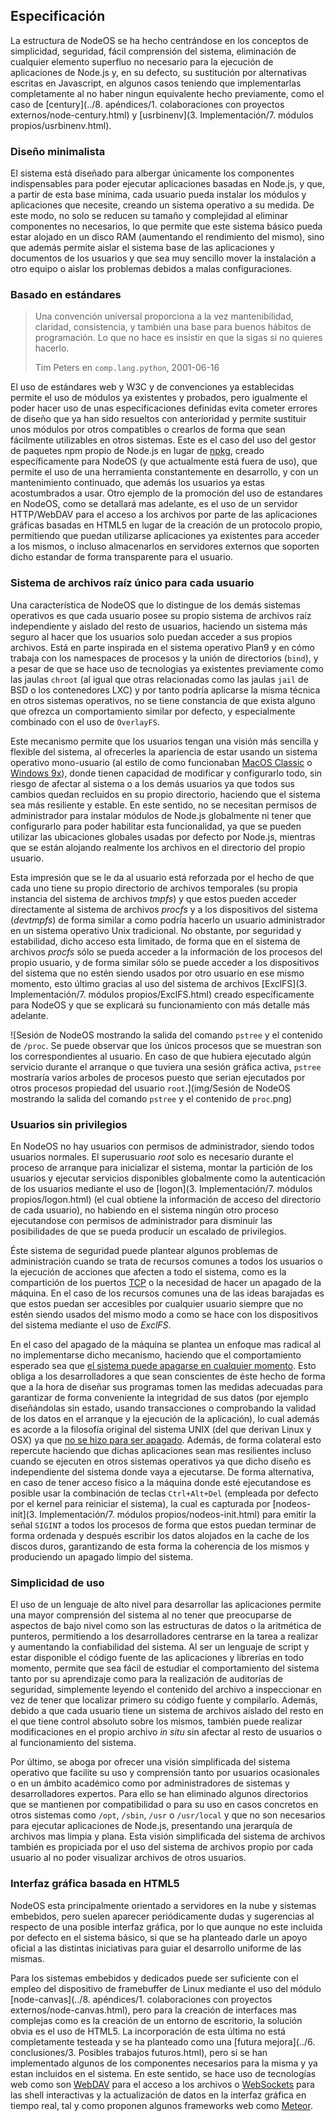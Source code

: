 ## Especificación

La estructura de NodeOS se ha hecho centrándose en los conceptos de simplicidad,
seguridad, fácil comprensión del sistema, eliminación de cualquier elemento
superfluo no necesario para la ejecución de aplicaciones de Node.js y,
en su defecto, su sustitución por alternativas escritas en Javascript, en
algunos casos teniendo que implementarlas completamente al no haber ningun
equivalente hecho previamente, como el caso de
[century](../8. apéndices/1. colaboraciones con proyectos externos/node-century.html)
y [usrbinenv](3. Implementación/7. módulos propios/usrbinenv.html).

### Diseño minimalista

El sistema está diseñado para albergar únicamente los componentes indispensables
para poder ejecutar aplicaciones basadas en Node.js, y que, a partir de esta base
mínima, cada usuario pueda instalar los módulos y aplicaciones que necesite,
creando un sistema operativo a su medida. De este modo, no solo se reducen su
tamaño y complejidad al eliminar componentes no necesarios, lo que permite que
este sistema básico pueda estar alojado en un disco RAM (aumentando el
rendimiento del mismo), sino que además permite aislar el sistema base de las
aplicaciones y documentos de los usuarios y que sea muy sencillo mover la
instalación a otro equipo o aislar los problemas debidos a malas configuraciones.

### Basado en estándares

> Una convención universal proporciona a la vez mantenibilidad, claridad,
> consistencia, y también una base para buenos hábitos de programación. Lo que
> no hace es insistir en que la sigas si no quieres hacerlo.
>
> Tim Peters en `comp.lang.python`, 2001-06-16

El uso de estándares web y W3C y de convenciones ya establecidas permite el uso
de módulos ya existentes y probados, pero igualmente el poder hacer uso de unas
especificaciones definidas evita cometer errores de diseño que ya han sido
resueltos con anterioridad y permite sustituir unos módulos por otros
compatibles o crearlos de forma que sean fácilmente utilizables en otros
sistemas. Este es el caso del uso del gestor de paquetes npm propio de Node.js
en lugar de [npkg](http://npkg.org), creado específicamente para NodeOS (y que
actualmente está fuera de uso), que permite el uso de una herramienta
constantemente en desarrollo, y con un mantenimiento continuado, que además los
usuarios ya estas acostumbrados a usar. Otro ejemplo de la promoción del uso de
estandares en NodeOS, como se detallará mas adelante, es el uso de un servidor
HTTP/WebDAV para el acceso a los archivos por parte de las aplicaciones gráficas
basadas en HTML5 en lugar de la creación de un protocolo propio, permitiendo que
puedan utilizarse aplicaciones ya existentes para acceder a los mismos, o
incluso almacenarlos en servidores externos que soporten dicho estandar de forma
transparente para el usuario.

### Sistema de archivos raíz único para cada usuario

Una característica de NodeOS que lo distingue de los demás sistemas operativos
es que cada usuario posee su propio sistema de archivos raíz independiente y
aislado del resto de usuarios, haciendo un sistema más seguro al hacer que los
usuarios solo puedan acceder a sus propios archivos. Está en parte inspirada en
el sistema operativo Plan9 y en cómo trabaja con los namespaces de procesos y la
unión de directorios (`bind`), y a pesar de que se hace uso de tecnologias ya
existentes previamente como las jaulas `chroot` (al igual que otras relacionadas
como las jaulas `jail` de BSD o los contenedores LXC) y por tanto podría
aplicarse la misma técnica en otros sistemas operativos, no se tiene constancia
de que exista alguno que ofrezca un comportamiento similar por defecto, y
especialmente combinado con el uso de `OverlayFS`.

Este mecanismo permite que los usuarios tengan una visión más sencilla y
flexible del sistema, al ofrecerles la apariencia de estar usando un sistema
operativo mono-usuario (al estilo de como funcionaban
[MacOS Classic](https://es.wikipedia.org/wiki/Historia_de_Mac_OS) o
[Windows 9x](https://es.wikipedia.org/wiki/Windows_9x)), donde tienen capacidad
de modificar y configurarlo todo, sin riesgo de afectar al sistema o a los demás
usuarios ya que todos sus cambios quedan recluidos en su propio directorio,
haciendo que el sistema sea más resiliente y estable. En este sentido, no se
necesitan permisos de administrador para instalar módulos de Node.js globalmente
ni tener que configurarlo para poder habilitar esta funcionalidad, ya que se
pueden utilizar las ubicaciones globales usadas por defecto por Node.js,
mientras que se están alojando realmente los archivos en el directorio del
propio usuario.

Esta impresión que se le da al usuario está reforzada por el hecho de que cada
uno tiene su propio directorio de archivos temporales (su propia instancia del
sistema de archivos *tmpfs*) y que estos pueden acceder directamente al sistema
de archivos *procfs* y a los dispositivos del sistema (*devtmpfs*) de forma
similar a como podría hacerlo un usuario administrador en un sistema operativo
Unix tradicional. No obstante, por seguridad y estabilidad, dicho acceso esta
limitado, de forma que en el sistema de archivos *procfs* sólo se pueda acceder
a la información de los procesos del propio usuario, y de forma similar sólo se
puede acceder a los dispositivos del sistema que no estén siendo usados por otro
usuario en ese mismo momento, esto último gracias al uso del sistema de archivos
[ExclFS](3. Implementación/7. módulos propios/ExclFS.html) creado específicamente
para NodeOS y que se explicará su funcionamiento con más detalle más adelante.

![Sesión de NodeOS mostrando la salida del comando `pstree` y el contenido de `/proc`. Se puede observar que los únicos procesos que se muestran son los correspondientes al usuario. En caso de que hubiera ejecutado algún servicio durante el arranque o que tuviera una sesión gráfica activa, `pstree` mostraría varios arboles de procesos puesto que serian ejecutados por otros procesos propiedad del usuario `root`.](img/Sesión de NodeOS mostrando la salida del comando `pstree` y el contenido de `proc`.png)

### Usuarios sin privilegios

En NodeOS no hay usuarios con permisos de administrador, siendo todos usuarios
normales. El superusuario *root* solo es necesario durante el proceso de
arranque para inicializar el sistema, montar la partición de los usuarios y
ejecutar servicios disponibles globalmente como la autenticación de los usuarios
mediante el uso de [logon](3. Implementación/7. módulos propios/logon.html) (el
cual obtiene la información de acceso del directorio de cada usuario), no
habiendo en el sistema ningún otro proceso ejecutandose con permisos de
administrador para disminuir las posibilidades de que se pueda producir un
escalado de privilegios.

Éste sistema de seguridad puede plantear algunos problemas de administración
cuando se trata de recursos comunes a todos los usuarios o la ejecución de
acciones que afecten a todo el sistema, como es la compartición de los puertos
[TCP](https://github.com/NodeOS/NodeOS/issues/35) o la necesidad de hacer un
apagado de la máquina. En el caso de los recursos comunes una de las ideas
barajadas es que estos puedan ser accesibles por cualquier usuario siempre que
no estén siendo usados del mismo modo a como se hace con los dispositivos del
sistema mediante el uso de *ExclFS*.

En el caso del apagado de la máquina se plantea un enfoque mas radical al no
implementarse dicho mecanismo, haciendo que el comportamiento esperado sea que
[el sistema puede apagarse en cualquier momento](https://github.com/NodeOS/NodeOS/issues/71).
Esto obliga a los desarrolladores a que sean conscientes de éste hecho de forma
que a la hora de diseñar sus programas tomen las medidas adecuadas para
garantizar de forma conveniente la integridad de sus datos (por ejemplo
diseñándolas sin estado, usando transacciones o comprobando la validad de los
datos en el arranque y la ejecución de la aplicación), lo cual además es acorde
a la filosofía original del sistema UNIX (del que derivan Linux y OSX) ya que
[no se hizo para ser apagado](http://www.tldp.org/LDP/intro-linux/html/sect_04_02.html#sect_04_02_06).
Además, de forma colateral esto repercute haciendo que dichas aplicaciones sean
mas resilientes incluso cuando se ejecuten en otros sistemas operativos ya que
dicho diseño es independiente del sistema donde vaya a ejecutarse. De forma
alternativa, en caso de tener acceso físico a la máquina donde esté ejecutandose
es posible usar la combinación de teclas `Ctrl+Alt+Del` (empleada por defecto
por el kernel para reiniciar el sistema), la cual es capturada por
[nodeos-init](3. Implementación/7. módulos propios/nodeos-init.html) para emitir
la señal `SIGINT` a todos los procesos de forma que estos puedan terminar de
forma ordenada y después escribir los datos alojados en la cache de los discos
duros, garantizando de esta forma la coherencia de los mismos y produciendo un
apagado limpio del sistema.

### Simplicidad de uso

El uso de un lenguaje de alto nivel para desarrollar las aplicaciones permite
una mayor comprensión del sistema al no tener que preocuparse de aspectos de
bajo nivel como son las estructuras de datos o la aritmética de punteros,
permitiendo a los desarrolladores centrarse en la tarea a realizar y aumentando
la confiabilidad del sistema. Al ser un lenguaje de script y estar disponible el
código fuente de las aplicaciones y librerías en todo momento, permite que sea
fácil de estudiar el comportamiento del sistema tanto por su aprendizaje como
para la realización de auditorías de seguridad, simplemente leyendo el contenido
del archivo a inspeccionar en vez de tener que localizar primero su código
fuente y compilarlo. Además, debido a que cada usuario tiene un sistema de
archivos aislado del resto en el que tiene control absoluto sobre los mismos,
también puede realizar modificaciones en el propio archivo *in situ* sin afectar
al resto de usuarios o al funcionamiento del sistema.

Por último, se aboga por ofrecer una visión simplificada del sistema operativo
que facilite su uso y comprensión tanto por usuarios ocasionales o en un ámbito
académico como por administradores de sistemas y desarrolladores expertos. Para
ello se han eliminado algunos directorios que se mantienen por compatibilidad o
para su uso en casos concretos en otros sistemas como `/opt`, `/sbin`, `/usr` o
`/usr/local` y que no son necesarios para ejecutar aplicaciones de Node.js,
presentando una jerarquía de archivos mas limpia y plana. Esta visión
simplificada del sistema de archivos también es propiciada por el uso del
sistema de archivos propio por cada usuario al no poder visualizar archivos de
otros usuarios.

### Interfaz gráfica basada en HTML5

NodeOS esta principalmente orientado a servidores en la nube y sistemas
embebidos, pero suelen aparecer periódicamente dudas y sugerencias al respecto
de una posible interfaz gráfica, por lo que aunque no este incluida por defecto
en el sistema básico, si que se ha planteado darle un apoyo oficial a las
distintas iniciativas para guiar el desarrollo uniforme de las mismas.

Para los sistemas embebidos y dedicados puede ser suficiente con el empleo del
dispositivo de framebuffer de Linux mediante el uso del módulo
[node-canvas](../8. apéndices/1. colaboraciones con proyectos externos/node-canvas.html),
pero para la creación de interfaces mas complejas como es la creación de un
entorno de escritorio, la solución obvia es el uso de HTML5. La incorporación de
esta última no está completamente testeada y se ha planteado como una
[futura mejora](../6. conclusiones/3. Posibles trabajos futuros.html), pero sí
se han implementado algunos de los componentes necesarios para la misma y ya
estan incluidos en el sistema. En este sentido, se hace uso de tecnologías web
como son [WebDAV](http://www.webdav.org) para el acceso a los archivos o
[WebSockets](https://tools.ietf.org/html/rfc6455) para las shell interactivas y
la actualización de datos en la interfaz gráfica en tiempo real, tal y como
proponen algunos frameworks web como [Meteor](https://www.meteor.com).

